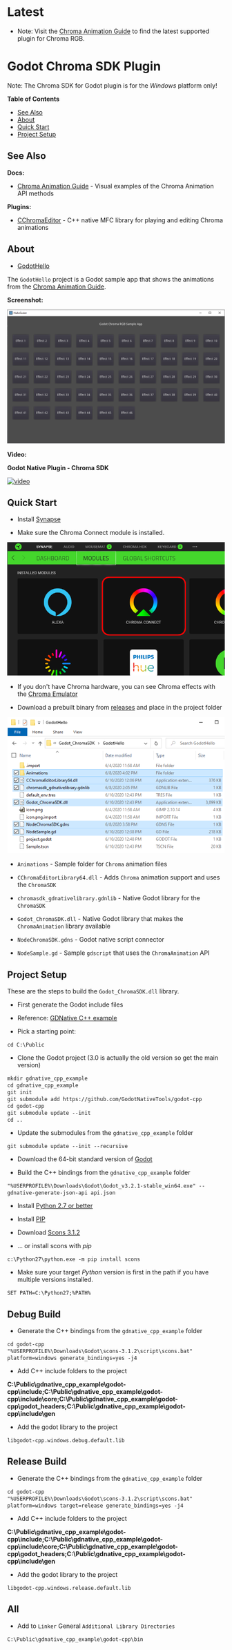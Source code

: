 # Latest

* Note: Visit the [Chroma Animation Guide](https://chroma.razer.com/ChromaGuide/) to find the latest supported plugin for Chroma RGB.

# Godot Chroma SDK Plugin

Note: The Chroma SDK for Godot plugin is for the *Windows* platform only!

**Table of Contents**

* [See Also](#see-also)
* [About](#about)
* [Quick Start](#quick-start)
* [Project Setup](#project-setup)

<a name="see-also"></a>
## See Also

**Docs:**

- [Chroma Animation Guide](http://chroma.razer.com/ChromaGuide/) - Visual examples of the Chroma Animation API methods

**Plugins:**

- [CChromaEditor](https://github.com/RazerOfficial/CChromaEditor) - C++ native MFC library for playing and editing Chroma animations

<a name="about"></a>
## About

* [GodotHello](GodotHello)

The `GodotHello` project is a Godot sample app that shows the animations from the [Chroma Animation Guide](http://chroma.razer.com/ChromaGuide/).

**Screenshot:**

![image_1](images/image_1.png)

**Video:**

**Godot Native Plugin - Chroma SDK**

<a target="_blank" href="https://www.youtube.com/watch?v=U50sp-QumDg">![video](https://img.youtube.com/vi/U50sp-QumDg/0.jpg)</a>


## Quick Start

* Install [Synapse](https://www.razer.com/synapse-3)

* Make sure the Chroma Connect module is installed.

![image_3](images/image_3.png)

* If you don't have Chroma hardware, you can see Chroma effects with the [Chroma Emulator](https://github.com/razerofficial/ChromaEmulator)

* Download a prebuilt binary from [releases](https://github.com/razerofficial/Godot_ChromaSDK/releases/) and place in the project folder

![image_2](images/image_2.png)

* `Animations` - Sample folder for `Chroma` animation files

* `CChromaEditorLibrary64.dll` - Adds `Chroma` animation support and uses the `ChromaSDK`

* `chromasdk_gdnativelibrary.gdnlib` - Native Godot library for the `ChromaSDK`

* `Godot_ChromaSDK.dll` - Native Godot library that makes the `ChromaAnimation` library available

* `NodeChromaSDK.gdns` - Godot native script connector

* `NodeSample.gd` - Sample `gdscript` that uses the `ChromaAnimation` API

## Project Setup

These are the steps to build the `Godot_ChromaSDK.dll` library.

* First generate the Godot include files

* Reference: [GDNative C++ example](https://docs.godotengine.org/en/latest/tutorials/plugins/gdnative/gdnative-cpp-example.html)

* Pick a starting point:

```
cd C:\Public
```

* Clone the Godot project (3.0 is actually the old version so get the main version)

```
mkdir gdnative_cpp_example
cd gdnative_cpp_example
git init
git submodule add https://github.com/GodotNativeTools/godot-cpp
cd godot-cpp
git submodule update --init
cd ..
```

* Update the submodules from the `gdnative_cpp_example` folder

```
git submodule update --init --recursive
```

* Download the 64-bit standard version of [Godot](https://godotengine.org/download/windows)

* Build the C++ bindings from the `gdnative_cpp_example` folder

```
"%USERPROFILE%\Downloads\Godot\Godot_v3.2.1-stable_win64.exe" --gdnative-generate-json-api api.json
```

* Install [Python 2.7 or better](https://www.python.org/)

* Install [PIP](https://pip.pypa.io/en/stable/installing/)

* Download [Scons 3.1.2](https://scons.org/tag/releases.html)

* ... or install scons with *pip*

```
c:\Python27\python.exe -m pip install scons
```

* Make sure your target *Python* version is first in the path if you have multiple versions installed.

```
SET PATH=C:\Python27;%PATH%
```

## Debug Build

* Generate the C++ bindings from the `gdnative_cpp_example` folder

```
cd godot-cpp
"%USERPROFILE%\Downloads\Godot\scons-3.1.2\script\scons.bat" platform=windows generate_bindings=yes -j4
```

* Add C++ include folders to the project

**C:\Public\gdnative_cpp_example\godot-cpp\include;C:\Public\gdnative_cpp_example\godot-cpp\include\core;C:\Public\gdnative_cpp_example\godot-cpp\godot_headers;C:\Public\gdnative_cpp_example\godot-cpp\include\gen**

* Add the godot library to the project

```
libgodot-cpp.windows.debug.default.lib
```

## Release Build

* Generate the C++ bindings from the `gdnative_cpp_example` folder

```
cd godot-cpp
"%USERPROFILE%\Downloads\Godot\scons-3.1.2\script\scons.bat" platform=windows target=release generate_bindings=yes -j4
```

* Add C++ include folders to the project

**C:\Public\gdnative_cpp_example\godot-cpp\include;C:\Public\gdnative_cpp_example\godot-cpp\include\core;C:\Public\gdnative_cpp_example\godot-cpp\godot_headers;C:\Public\gdnative_cpp_example\godot-cpp\include\gen**

* Add the godot library to the project

```
libgodot-cpp.windows.release.default.lib
```

## All

* Add to `Linker` General `Additional Library Directories`

```
C:\Public\gdnative_cpp_example\godot-cpp\bin
```
